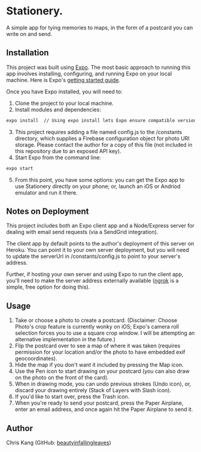 # Stationery.

A simple app for tying memories to maps, in the form of a postcard you can write on and send.

## Installation

This project was built using [Expo](https://expo.io/). The most basic approach to running this app involves installing, configuring, and running Expo on your local machine. Here is Expo's [getting started guide](https://expo.io/learn).

Once you have Expo installed, you will need to:

1. Clone the project to your local machine.
2. Install modules and dependencies:
```bash
expo install  // Using expo install lets Expo ensure compatible versions of dependencies are installed
```
3. This project requires adding a file named config.js to the /constants directory, which supplies a Firebase configuration object for photo URI storage. Please contact the author for a copy of this file (not included in this repository due to an exposed API key).
4. Start Expo from the command line:
```bash
expo start
```
5. From this point, you have some options: you can get the Expo app to use Stationery directly on your phone; or, launch an iOS or Andriod emulator and run it there.

## Notes on Deployment

This project includes both an Expo client app and a Node/Express server for dealing with email send requests (via a SendGrid integration).

The client app by default points to the author's deployment of this server on Heroku. You can point it to your own server deployment, but you will need to update the serverUrl in /constants/config.js to point to your server's address.

Further, if hosting your own server and using Expo to run the client app, you'll need to make the server address externally available ([ngrok](https://ngrok.com/) is a simple, free option for doing this).

## Usage

1. Take or choose a photo to create a postcard. (Disclaimer: Choose Photo's crop feature is currently wonky on iOS; Expo's camera roll selection forces you to use a square crop window. I will be attempting an alternative implementation in the future.)
2. Flip the postcard over to see a map of where it was taken (requires permission for your location and/or the photo to have embedded exif geocoordinates).
3. Hide the map if you don't want it included by pressing the Map icon.
4. Use the Pen icon to start drawing on your postcard (you can also draw on the photo on the front of the card).
5. When in drawing mode, you can undo previous strokes (Undo icon), or, discard your drawing entirely (Stack of Layers with Slash icon).
6. If you'd like to start over, press the Trash icon.
7. When you're ready to send your postcard, press the Paper Airplane, enter an email address, and once again hit the Paper Airplane to send it.

## Author

Chris Kang (GitHub: [beautyinfallingleaves](https://github.com/beautyinfallingleaves))
